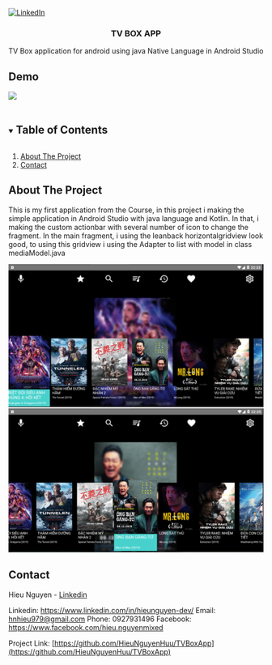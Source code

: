 [![LinkedIn][linkedin-shield]][linkedin-url]

<p align="center">
  <h3 align="center">TV BOX APP</h3>
  <p align="center">
    TV Box application for android using java Native Language in Android Studio
  </p>
</p>

## Demo

![](demo.gif)

<details open="open">
  <summary><h2 style="display: inline-block">Table of Contents</h2></summary>
  <ol>
    <li><a href="#About The Project">About The Project</a></li>
	<li><a href="#Contact">Contact</a></li>
  </ol>
</details>


## About The Project

This is my first application from the Course, in this project i making the simple application in Android Studio with java language and Kotlin. In that, i making the custom actionbar with several number of icon to change the fragment. In the main fragment, i using the leanback horizontalgridview look good, to using this gridview i using the Adapter to list with model in class mediaModel.java

![pp1](1.png)
![pp2](2.png)

## Contact

Hieu Nguyen - [Linkedin](https://www.linkedin.com/in/hieunguyen-dev/)

Linkedin: https://www.linkedin.com/in/hieunguyen-dev/
Email: hnhieu979@gmail.com
Phone: 0927931496
Facebook: https://www.facebook.com/hieu.nguyenmixed

Project Link: [https://github.com/HieuNguyenHuu/TVBoxApp](https://github.com/HieuNguyenHuu/TVBoxApp)


[linkedin-shield]: https://img.shields.io/badge/-LinkedIn-black.svg?style=for-the-badge&logo=linkedin&colorB=555
[linkedin-url]: https://www.linkedin.com/in/hieunguyen-dev/


